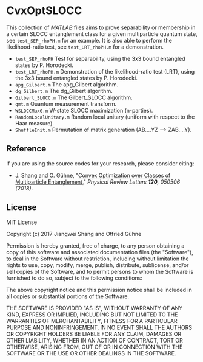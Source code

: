 # CvxOptSLOCC

This collection of *MATLAB* files aims to prove separability or membership in a certain SLOCC entanglement class for a given multiparticle quantum state, see `test_SEP_rhoPH.m` for an example. It is also able to perform the likelihood-ratio test, see `test_LRT_rhoPH.m` for a demonstration.

 * `test_SEP_rhoPH` Test for separability, using the 3x3 bound entangled states by P. Horodecki.
 * `test_LRT_rhoPH.m` Demonstration of the likelihood-ratio test (LRT), using the 3x3 bound entangled states by P. Horodecki.
 * `apg_Gilbert.m` The apg_Gilbert algorithm.
 * `dg_Gilbert.m` The dg_Gilbert algorithm.
 * `Gilbert_SLOCC.m` The Gilbert_SLOCC algorithm.
 * `qmt.m` Quantum measurement transform.
 * `WSLOCCMaxG.m` W-state SLOCC maximization (n-parties).
 * `RandomLocalUnitary.m` Random local unitary (uniform with respect to the Haar measure).
 * `ShuffleInit.m` Permutation of matrix generation (AB....YZ --> ZAB....Y).
 
 
 
Reference
----
If you are using the source codes for your research, please consider citing:
 * J. Shang and O. Gühne, "[Convex Optimization over Classes of Multiparticle Entanglement](https://doi.org/10.1103/PhysRevLett.120.050506)," *Physical Review Letters **120**, 050506 (2018)*.


License
----

MIT License

Copyright (c) 2017 Jiangwei Shang and Otfried Gühne

Permission is hereby granted, free of charge, to any person obtaining a copy
of this software and associated documentation files (the "Software"), to deal
in the Software without restriction, including without limitation the rights
to use, copy, modify, merge, publish, distribute, sublicense, and/or sell
copies of the Software, and to permit persons to whom the Software is
furnished to do so, subject to the following conditions:

The above copyright notice and this permission notice shall be included in all
copies or substantial portions of the Software.

THE SOFTWARE IS PROVIDED "AS IS", WITHOUT WARRANTY OF ANY KIND, EXPRESS OR
IMPLIED, INCLUDING BUT NOT LIMITED TO THE WARRANTIES OF MERCHANTABILITY,
FITNESS FOR A PARTICULAR PURPOSE AND NONINFRINGEMENT. IN NO EVENT SHALL THE
AUTHORS OR COPYRIGHT HOLDERS BE LIABLE FOR ANY CLAIM, DAMAGES OR OTHER
LIABILITY, WHETHER IN AN ACTION OF CONTRACT, TORT OR OTHERWISE, ARISING FROM,
OUT OF OR IN CONNECTION WITH THE SOFTWARE OR THE USE OR OTHER DEALINGS IN THE
SOFTWARE.
